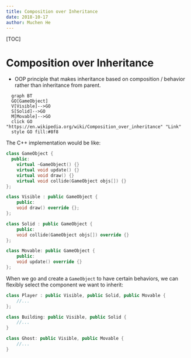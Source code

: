 ```yaml
---
title: Composition over Inheritance
date: 2018-10-17
author: Muchen He
---
```


[TOC]

# Composition over Inheritance

- OOP principle that makes inheritance based on composition / behavior rather than inheritance from parent.



```mermaid
  graph BT
  GO[GameObject]
  V[Visible]-->GO
  S[Solid]-->GO
  M[Movable]-->GO
  click GO "https://en.wikipedia.org/wiki/Composition_over_inheritance" "Link"
  style GO fill:#8f8
```

The C++ implementation would be like:

  ```c++
  class GameObject {
  	public:
      virtual ~GameObject() {}
      virtual void update() {}
      virtual void draw() {}
      virtual void collide(GameObject objs[]) {}
  };
  
  class Visible : public GameObject {
      public:
      void draw() override {};
  };
  
  class Solid : public GameObject {
      public:
      void collide(GameObject objs[]) override {}
  };
  
  class Movable: public GameObject {
      public:
      void update() override {}
  };
  
  ```

When we go and create a `GameObject` to have certain behaviors, we can flexibly select the component we want to inherit:

  ```c++
  class Player : public Visible, public Solid, public Movable {
      //...
  };
  
  class Building: public Visible, public Solid {
      //...
  }
  
  class Ghost: public Visible, public Movable {
      //...
  }
  ```